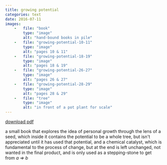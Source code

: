 ```yaml
---
title: growing potential
categories: text
date: 2016-07-11
images:
    -   file: "book"
        type: "image"
        alt: "hand-bound books in pile"
    -   file: "growing-potential-10-11"
        type: "image"
        alt: "pages 10 & 11"
    -   file: "growing-potential-18-19"
        type: "image"
        alt: "pages 18 & 19"
    -   file: "growing-potential-26-27"
        type: "image"
        alt: "pages 26 & 27"
    -   file: "growing-potential-28-29"
        type: "image"
        alt: "pages 28 & 29"
    -   file: "tree"
        type: "image"
        alt: "in front of a pot plant for scale"
---
```

<p class="center">
    <a href="growing-potential-callym.pdf" target="_blank">
        download pdf
    </a>
</p>

a small book that explores the idea of personal growth
through the lens of a seed, which inside it contains
the potential to be a whole tree, but isn't appreciated
until it has used that potential, and a chemical catalyst,
which is fundamental to the process of change,
but at the end is left unchanged, not wanted in 
the final product, and is only used as a stepping-stone 
to get from _a ⇒ b_